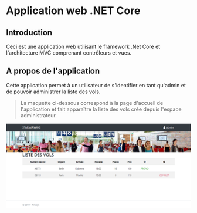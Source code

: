 # Application web .NET Core 

## Introduction

Ceci est une application web utilisant le framework .Net Core et l'architecture MVC comprenant contrôleurs et vues.


## A propos de l'application

Cette application permet à un utilisateur de s'identifier en tant qu'admin et de pouvoir administrer la liste des vols.

> La maquette ci-dessous correspond à la page d'accueil de l'application et fait apparaître la liste des vols crée depuis l'espace administrateur. 
<p>
<img src="wwwroot/img/imp1.png">
<p>


